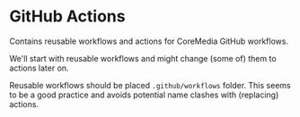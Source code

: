 # GitHub Actions

Contains reusable workflows and actions for CoreMedia GitHub workflows.

We'll start with reusable workflows and might change (some of) them to actions later on.

Reusable workflows should be placed `.github/workflows` folder. This seems to be a good practice and
avoids potential name clashes with (replacing) actions.

